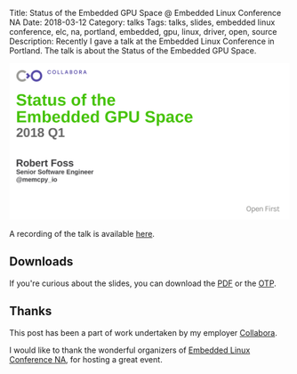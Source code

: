 Title: Status of the Embedded GPU Space @ Embedded Linux Conference NA
Date: 2018-03-12
Category: talks
Tags: talks, slides, embedded linux conference, elc, na, portland, embedded, gpu, linux, driver, open, source
Description: Recently I gave a talk at the Embedded Linux Conference in Portland. The talk is about the Status of the Embedded GPU Space.

![Alt text](/images/2018-03-12_elc_na.png "Speaking @ ELC NA")

A recording of the talk is available  [here](https://www.youtube.com/watch?v=Ag8BGMY8MOs).

## Downloads
If you're curious about the slides, you can download the [PDF](/files/2018-03-12/2018_elc_na_gpu_ecosystem_status.pdf) or
the [OTP](/files/2018-03-12/2018_elc_na_gpu_ecosystem_status.otp).


## Thanks
This post has been a part of work undertaken by my employer [Collabora](http://www.collabora.com).

I would like to thank the wonderful organizers of [Embedded Linux Conference NA](https://events.linuxfoundation.org/events/elc-openiot-north-america-2018/program/schedule/),
for hosting a great event.
